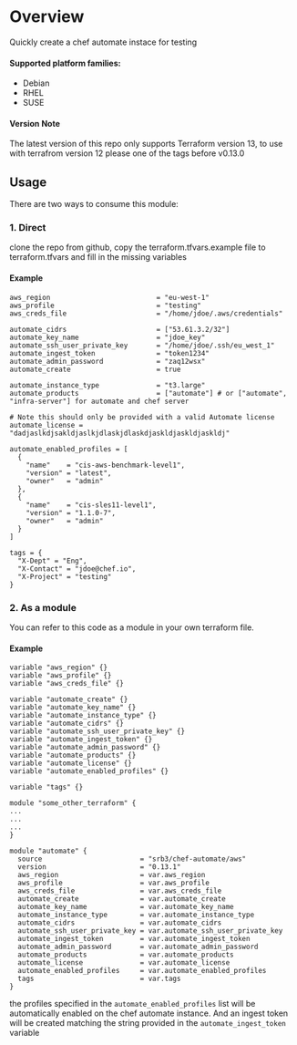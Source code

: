 # Overview
Quickly create a chef automate instace for testing

#### Supported platform families:
  * Debian
  * RHEL
  * SUSE

#### Version Note
The latest version of this repo only supports Terraform version 13, to use with terrafrom version 12 please one of the tags before v0.13.0

## Usage
There are two ways to consume this module:

### 1. Direct
clone the repo from github, copy the terraform.tfvars.example file to terraform.tfvars and fill in the missing
variables

#### Example
```
aws_region                          = "eu-west-1"
aws_profile                         = "testing"
aws_creds_file                      = "/home/jdoe/.aws/credentials"

automate_cidrs                      = ["53.61.3.2/32"]
automate_key_name                   = "jdoe_key"
automate_ssh_user_private_key       = "/home/jdoe/.ssh/eu_west_1"
automate_ingest_token               = "token1234"
automate_admin_password             = "zaq12wsx"
automate_create                     = true

automate_instance_type              = "t3.large"
automate_products                   = ["automate"] # or ["automate", "infra-server"] for automate and chef server

# Note this should only be provided with a valid Automate license
automate_license = "dadjaslkdjsakldjaslkjdlaskjdlaskdjaskldjaskldjaskldj"

automate_enabled_profiles = [
  {
    "name"    = "cis-aws-benchmark-level1",
    "version" = "latest",
    "owner"   = "admin"
  },
  {
    "name"    = "cis-sles11-level1",
    "version" = "1.1.0-7",
    "owner"   = "admin"
  }
]

tags = {
  "X-Dept" = "Eng",
  "X-Contact" = "jdoe@chef.io",
  "X-Project" = "testing"
}
```
### 2. As a module

You can refer to this code as a module in your own terraform file.

#### Example
```
variable "aws_region" {}
variable "aws_profile" {}
variable "aws_creds_file" {}

variable "automate_create" {}
variable "automate_key_name" {}
variable "automate_instance_type" {}
variable "automate_cidrs" {}
variable "automate_ssh_user_private_key" {}
variable "automate_ingest_token" {}
variable "automate_admin_password" {}
variable "automate_products" {}
variable "automate_license" {}
variable "automate_enabled_profiles" {}

variable "tags" {}

module "some_other_terraform" {
...
...
...
}

module "automate" {
  source                        = "srb3/chef-automate/aws"
  version                       = "0.13.1"
  aws_region                    = var.aws_region
  aws_profile                   = var.aws_profile
  aws_creds_file                = var.aws_creds_file
  automate_create               = var.automate_create
  automate_key_name             = var.automate_key_name
  automate_instance_type        = var.automate_instance_type
  automate_cidrs                = var.automate_cidrs
  automate_ssh_user_private_key = var.automate_ssh_user_private_key
  automate_ingest_token         = var.automate_ingest_token
  automate_admin_password       = var.automate_admin_password
  automate_products             = var.automate_products
  automate_license              = var.automate_license
  automate_enabled_profiles     = var.automate_enabled_profiles
  tags                          = var.tags
}

```



the profiles specified in the `automate_enabled_profiles` list will be automatically enabled on the chef automate instance. And an ingest token will be created matching the string provided in the `automate_ingest_token` variable

